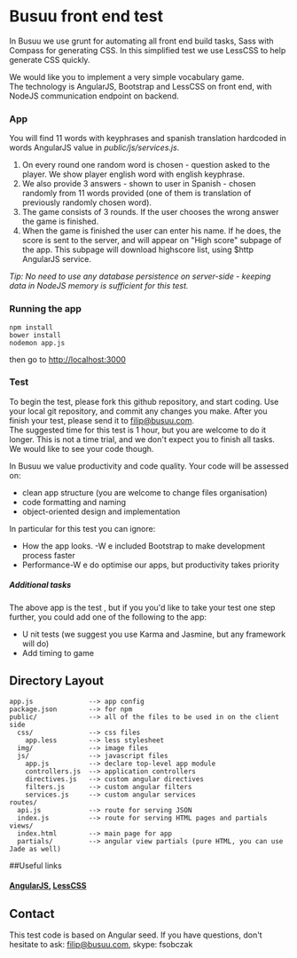 # Busuu front end test

In Busuu we use grunt for automating all front end build tasks, Sass with Compass for generating CSS.
In this simplified test we use LessCSS to help generate CSS quickly.  

We would like you to implement a very simple vocabulary game.  
The technology is AngularJS, Bootstrap and LessCSS on front end, with NodeJS communication endpoint on backend.
  
### App

You will find 11 words with keyphrases and spanish translation hardcoded in words AngularJS value in *public/js/services.js*.  

1. On every round one random word is chosen - question asked to the player. We show player english word with english keyphrase.  
2. We also provide 3 answers - shown to user in  Spanish - chosen randomly from 11 words provided (one of them is translation of previously randomly chosen word).   
3. The game consists of 3 rounds. If
the user chooses the wrong answer the game is finished.
4. When the game is finished the
 user can enter his name. If he does, the score is sent to the server, and will appear on "High score" subpage of the app. This subpage will download highscore list, using $http AngularJS service.

_Tip:
No need to use 
any database persistence on server-side - keeping data in NodeJS memory is sufficient for this test._

### Running the app

    npm install
    bower install
    nodemon app.js

then go to [http://localhost:3000](http://localhost:3000) 


### Test

To begin the test, please fork this github repository, and start coding. Use your local git repository, and commit any changes you make. After you finish your test, please send it to [filip@busuu.com](filip@busuu.com).  
The suggested time for this test is 1 hour, but you are welcome to do it longer. This is not a time trial, and we don't expect you to finish all tasks. We would like to see your code though.

In Busuu we value productivity and code quality. Your code will be assessed on:   
- clean app structure (you are welcome to change files organisation)  
- code formatting and naming  
- object-oriented design and implementation

In particular for this test you can ignore:  
- How the app looks. -W
e included Bootstrap to make development process faster  
- Performance-W
e do optimise our apps, but productivity 
takes priority

##### Additional tasks
The above app is the test
, but if you you'd like to take your test one step further, you could add one of the following to the app:  
- U
nit tests (we suggest you use Karma and Jasmine, but any framework will do)  
- Add timing to game


## Directory Layout
    
    app.js              --> app config
    package.json        --> for npm
    public/             --> all of the files to be used in on the client side
      css/              --> css files
        app.less        --> less stylesheet
      img/              --> image files
      js/               --> javascript files
        app.js          --> declare top-level app module
        controllers.js  --> application controllers
        directives.js   --> custom angular directives
        filters.js      --> custom angular filters
        services.js     --> custom angular services
    routes/
      api.js            --> route for serving JSON
      index.js          --> route for serving HTML pages and partials
    views/
      index.html        --> main page for app
      partials/         --> angular view partials (pure HTML, you can use Jade as well)


##Useful links
#### [AngularJS](http://angularjs.org/), [LessCSS](http://lesscss.org/)

## Contact

This test code is based on Angular seed. If you have questions, don't hesitate to ask: [filip@busuu.com](mailto:filip@busuu.com), skype: fsobczak